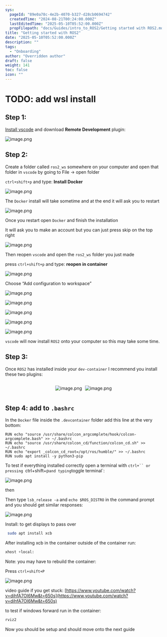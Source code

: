 ```yaml
---
sys:
  pageId: "89e0a78c-4e2b-4070-b327-d28cb0694742"
  createdTime: "2024-08-21T00:24:00.000Z"
  lastEditedTime: "2025-05-10T05:52:00.000Z"
  propFilepath: "docs/Guides/intro_to_ROS2/Getting started with ROS2.md"
title: "Getting started with ROS2"
date: "2025-05-10T05:52:00.000Z"
description: ""
tags:
  - "Onboarding"
author: "Overridden author"
draft: false
weight: 141
toc: false
icon: ""
---
```


# TODO: add wsl install

## Step 1:

[Install vscode](https://code.visualstudio.com/download) and download **Remote Development** plugin:

![image.png](https://prod-files-secure.s3.us-west-2.amazonaws.com/d518164a-d88e-44d1-a4ee-3adb3bd8bce0/efb52993-1881-4a40-b95e-6f020334f022/image.png?X-Amz-Algorithm=AWS4-HMAC-SHA256&X-Amz-Content-Sha256=UNSIGNED-PAYLOAD&X-Amz-Credential=ASIAZI2LB4666UW766KL%2F20250614%2Fus-west-2%2Fs3%2Faws4_request&X-Amz-Date=20250614T033647Z&X-Amz-Expires=3600&X-Amz-Security-Token=IQoJb3JpZ2luX2VjEDsaCXVzLXdlc3QtMiJIMEYCIQDVBcB2FBWLjtkf9ujaVOgAkw9hWfnSfnadeQbfz%2BxX1gIhANz1yttPYFCskjlXROEYp3u0E8TPiH%2FUjAzJIT3ZhzxnKv8DCCQQABoMNjM3NDIzMTgzODA1IgymWKTlZMwmysyV3ewq3ANwUukFDkvm1PaImvuiz%2Fw0zKSWMoQyNZEj5k59Ogup4Y5jC0EEddvm9wNJj06kOoH1Oqw96kFQBOmE9yeqKvtW0co4BO86%2BVkzssaYSGuOMVH9UvfJcMiAM8BtAhycVWFOpdY0em9IUcnr3mRR6Ey9utQNtv56sctPj1ZsmQVQMM8SvzW9F8aWgGKkk9gc9Ad5Wxu4WXwW5WU6wHP4Wld0FMWhEqAdts7Iw3zDZLb4O7jUb94gI4vYb7UGQ9uNeDjqouTv6ZgwyCKzstvdZ06OPYwTgMwnRikMuCXJ50R5DUCLlPRsD6BtmFmPOxWV0PsIG5A4PTF7Tb%2BV0UFCI8Q6HWYSARHLQ7sh5fmOJR6pUo0mhZrB1YaB%2FO3il8nUlLYizvR3R7mQMc8CXV%2Bd6LRNruB7PuMxtUyBRpNc4j2mlQNgw1F%2BCP4yErOMsDiQLQSMg8GTiNX5HM6vTU1ysulWsBKVPl5RfourqyCP%2FrxIZ9Xg859GDgMH%2FU7VtRZXVqZg5rE7F6jXoNqhfpZCtcoqBEabVt%2FIhyZxg9WphLz%2BI6MmDVO01lsN%2Fk%2FpzU8FcdXJ7avT86WwcHs6LeUfkByq1j%2FEKlXvdpLacDeGwL7x2jNcgdgIIbASxgaQbjCuvbPCBjqkAd2sWDZUutOfnAJn3F7gMcP%2B28iexUuLfgoJLxNfZOmNZaSk9AbD1JlDXG5wPoT%2Bvmsqh3K3t4yr%2Ff6XnmEtK2KjEGowP0SPe9ieLapQYAmVJqejaHcrAuPFYTppubHmC7u%2BQ%2BMJHHiqIjTbI3VPqSHPKwc0sQ3VeizH3zRLPuhKMG%2BW7%2BTwpBMlonFxKWBkHsm0Iv61Jmi%2BZjeYD%2B%2BI%2F0a9Pour&X-Amz-Signature=6cfbad087675707682d35531c65aded4ad705c7fc92f35a18bd93f76235618c4&X-Amz-SignedHeaders=host&x-amz-checksum-mode=ENABLED&x-id=GetObject)

## Step 2:

Create a folder called `ros2_ws` somewhere on your computer and open that folder in `vscode` by going to File → open folder 

`ctrl+shift+p` and type: **Install Docker**

![image.png](https://prod-files-secure.s3.us-west-2.amazonaws.com/d518164a-d88e-44d1-a4ee-3adb3bd8bce0/2269dc0e-1cd5-47ff-bceb-c04ad9b2eab0/image.png?X-Amz-Algorithm=AWS4-HMAC-SHA256&X-Amz-Content-Sha256=UNSIGNED-PAYLOAD&X-Amz-Credential=ASIAZI2LB4666UW766KL%2F20250614%2Fus-west-2%2Fs3%2Faws4_request&X-Amz-Date=20250614T033647Z&X-Amz-Expires=3600&X-Amz-Security-Token=IQoJb3JpZ2luX2VjEDsaCXVzLXdlc3QtMiJIMEYCIQDVBcB2FBWLjtkf9ujaVOgAkw9hWfnSfnadeQbfz%2BxX1gIhANz1yttPYFCskjlXROEYp3u0E8TPiH%2FUjAzJIT3ZhzxnKv8DCCQQABoMNjM3NDIzMTgzODA1IgymWKTlZMwmysyV3ewq3ANwUukFDkvm1PaImvuiz%2Fw0zKSWMoQyNZEj5k59Ogup4Y5jC0EEddvm9wNJj06kOoH1Oqw96kFQBOmE9yeqKvtW0co4BO86%2BVkzssaYSGuOMVH9UvfJcMiAM8BtAhycVWFOpdY0em9IUcnr3mRR6Ey9utQNtv56sctPj1ZsmQVQMM8SvzW9F8aWgGKkk9gc9Ad5Wxu4WXwW5WU6wHP4Wld0FMWhEqAdts7Iw3zDZLb4O7jUb94gI4vYb7UGQ9uNeDjqouTv6ZgwyCKzstvdZ06OPYwTgMwnRikMuCXJ50R5DUCLlPRsD6BtmFmPOxWV0PsIG5A4PTF7Tb%2BV0UFCI8Q6HWYSARHLQ7sh5fmOJR6pUo0mhZrB1YaB%2FO3il8nUlLYizvR3R7mQMc8CXV%2Bd6LRNruB7PuMxtUyBRpNc4j2mlQNgw1F%2BCP4yErOMsDiQLQSMg8GTiNX5HM6vTU1ysulWsBKVPl5RfourqyCP%2FrxIZ9Xg859GDgMH%2FU7VtRZXVqZg5rE7F6jXoNqhfpZCtcoqBEabVt%2FIhyZxg9WphLz%2BI6MmDVO01lsN%2Fk%2FpzU8FcdXJ7avT86WwcHs6LeUfkByq1j%2FEKlXvdpLacDeGwL7x2jNcgdgIIbASxgaQbjCuvbPCBjqkAd2sWDZUutOfnAJn3F7gMcP%2B28iexUuLfgoJLxNfZOmNZaSk9AbD1JlDXG5wPoT%2Bvmsqh3K3t4yr%2Ff6XnmEtK2KjEGowP0SPe9ieLapQYAmVJqejaHcrAuPFYTppubHmC7u%2BQ%2BMJHHiqIjTbI3VPqSHPKwc0sQ3VeizH3zRLPuhKMG%2BW7%2BTwpBMlonFxKWBkHsm0Iv61Jmi%2BZjeYD%2B%2BI%2F0a9Pour&X-Amz-Signature=8e02e6cd90d68bba6a2ba41d6f12f5ef6d68149fd5e0f9a851b6327490a0c651&X-Amz-SignedHeaders=host&x-amz-checksum-mode=ENABLED&x-id=GetObject)

The `Docker` install will take sometime and at the end it will ask you to restart

![image.png](https://prod-files-secure.s3.us-west-2.amazonaws.com/d518164a-d88e-44d1-a4ee-3adb3bd8bce0/ed233f78-be33-4b1f-b89c-9c346c0e961e/image.png?X-Amz-Algorithm=AWS4-HMAC-SHA256&X-Amz-Content-Sha256=UNSIGNED-PAYLOAD&X-Amz-Credential=ASIAZI2LB4666UW766KL%2F20250614%2Fus-west-2%2Fs3%2Faws4_request&X-Amz-Date=20250614T033647Z&X-Amz-Expires=3600&X-Amz-Security-Token=IQoJb3JpZ2luX2VjEDsaCXVzLXdlc3QtMiJIMEYCIQDVBcB2FBWLjtkf9ujaVOgAkw9hWfnSfnadeQbfz%2BxX1gIhANz1yttPYFCskjlXROEYp3u0E8TPiH%2FUjAzJIT3ZhzxnKv8DCCQQABoMNjM3NDIzMTgzODA1IgymWKTlZMwmysyV3ewq3ANwUukFDkvm1PaImvuiz%2Fw0zKSWMoQyNZEj5k59Ogup4Y5jC0EEddvm9wNJj06kOoH1Oqw96kFQBOmE9yeqKvtW0co4BO86%2BVkzssaYSGuOMVH9UvfJcMiAM8BtAhycVWFOpdY0em9IUcnr3mRR6Ey9utQNtv56sctPj1ZsmQVQMM8SvzW9F8aWgGKkk9gc9Ad5Wxu4WXwW5WU6wHP4Wld0FMWhEqAdts7Iw3zDZLb4O7jUb94gI4vYb7UGQ9uNeDjqouTv6ZgwyCKzstvdZ06OPYwTgMwnRikMuCXJ50R5DUCLlPRsD6BtmFmPOxWV0PsIG5A4PTF7Tb%2BV0UFCI8Q6HWYSARHLQ7sh5fmOJR6pUo0mhZrB1YaB%2FO3il8nUlLYizvR3R7mQMc8CXV%2Bd6LRNruB7PuMxtUyBRpNc4j2mlQNgw1F%2BCP4yErOMsDiQLQSMg8GTiNX5HM6vTU1ysulWsBKVPl5RfourqyCP%2FrxIZ9Xg859GDgMH%2FU7VtRZXVqZg5rE7F6jXoNqhfpZCtcoqBEabVt%2FIhyZxg9WphLz%2BI6MmDVO01lsN%2Fk%2FpzU8FcdXJ7avT86WwcHs6LeUfkByq1j%2FEKlXvdpLacDeGwL7x2jNcgdgIIbASxgaQbjCuvbPCBjqkAd2sWDZUutOfnAJn3F7gMcP%2B28iexUuLfgoJLxNfZOmNZaSk9AbD1JlDXG5wPoT%2Bvmsqh3K3t4yr%2Ff6XnmEtK2KjEGowP0SPe9ieLapQYAmVJqejaHcrAuPFYTppubHmC7u%2BQ%2BMJHHiqIjTbI3VPqSHPKwc0sQ3VeizH3zRLPuhKMG%2BW7%2BTwpBMlonFxKWBkHsm0Iv61Jmi%2BZjeYD%2B%2BI%2F0a9Pour&X-Amz-Signature=7302bba1a39fd2914e91a876114ab17849b2fa63902f21ffae4c23a901d929b4&X-Amz-SignedHeaders=host&x-amz-checksum-mode=ENABLED&x-id=GetObject)

Once you restart open `Docker` and finish the installation

It will ask you to make an account but you can just press skip on the top right

![image.png](https://prod-files-secure.s3.us-west-2.amazonaws.com/d518164a-d88e-44d1-a4ee-3adb3bd8bce0/21010ad9-1659-4fd9-9f59-9932a09b2a3d/image.png?X-Amz-Algorithm=AWS4-HMAC-SHA256&X-Amz-Content-Sha256=UNSIGNED-PAYLOAD&X-Amz-Credential=ASIAZI2LB4666UW766KL%2F20250614%2Fus-west-2%2Fs3%2Faws4_request&X-Amz-Date=20250614T033647Z&X-Amz-Expires=3600&X-Amz-Security-Token=IQoJb3JpZ2luX2VjEDsaCXVzLXdlc3QtMiJIMEYCIQDVBcB2FBWLjtkf9ujaVOgAkw9hWfnSfnadeQbfz%2BxX1gIhANz1yttPYFCskjlXROEYp3u0E8TPiH%2FUjAzJIT3ZhzxnKv8DCCQQABoMNjM3NDIzMTgzODA1IgymWKTlZMwmysyV3ewq3ANwUukFDkvm1PaImvuiz%2Fw0zKSWMoQyNZEj5k59Ogup4Y5jC0EEddvm9wNJj06kOoH1Oqw96kFQBOmE9yeqKvtW0co4BO86%2BVkzssaYSGuOMVH9UvfJcMiAM8BtAhycVWFOpdY0em9IUcnr3mRR6Ey9utQNtv56sctPj1ZsmQVQMM8SvzW9F8aWgGKkk9gc9Ad5Wxu4WXwW5WU6wHP4Wld0FMWhEqAdts7Iw3zDZLb4O7jUb94gI4vYb7UGQ9uNeDjqouTv6ZgwyCKzstvdZ06OPYwTgMwnRikMuCXJ50R5DUCLlPRsD6BtmFmPOxWV0PsIG5A4PTF7Tb%2BV0UFCI8Q6HWYSARHLQ7sh5fmOJR6pUo0mhZrB1YaB%2FO3il8nUlLYizvR3R7mQMc8CXV%2Bd6LRNruB7PuMxtUyBRpNc4j2mlQNgw1F%2BCP4yErOMsDiQLQSMg8GTiNX5HM6vTU1ysulWsBKVPl5RfourqyCP%2FrxIZ9Xg859GDgMH%2FU7VtRZXVqZg5rE7F6jXoNqhfpZCtcoqBEabVt%2FIhyZxg9WphLz%2BI6MmDVO01lsN%2Fk%2FpzU8FcdXJ7avT86WwcHs6LeUfkByq1j%2FEKlXvdpLacDeGwL7x2jNcgdgIIbASxgaQbjCuvbPCBjqkAd2sWDZUutOfnAJn3F7gMcP%2B28iexUuLfgoJLxNfZOmNZaSk9AbD1JlDXG5wPoT%2Bvmsqh3K3t4yr%2Ff6XnmEtK2KjEGowP0SPe9ieLapQYAmVJqejaHcrAuPFYTppubHmC7u%2BQ%2BMJHHiqIjTbI3VPqSHPKwc0sQ3VeizH3zRLPuhKMG%2BW7%2BTwpBMlonFxKWBkHsm0Iv61Jmi%2BZjeYD%2B%2BI%2F0a9Pour&X-Amz-Signature=26765c8af8575f561e422e7116385368f42da41a301bddeb758558a18d7b97d4&X-Amz-SignedHeaders=host&x-amz-checksum-mode=ENABLED&x-id=GetObject)

Then reopen `vscode` and open the `ros2_ws` folder you just made

press `ctrl+shift+p` and type: **reopen in container**

![image.png](https://prod-files-secure.s3.us-west-2.amazonaws.com/d518164a-d88e-44d1-a4ee-3adb3bd8bce0/4e93b8c2-41ad-488c-8095-c74205196118/image.png?X-Amz-Algorithm=AWS4-HMAC-SHA256&X-Amz-Content-Sha256=UNSIGNED-PAYLOAD&X-Amz-Credential=ASIAZI2LB4666UW766KL%2F20250614%2Fus-west-2%2Fs3%2Faws4_request&X-Amz-Date=20250614T033647Z&X-Amz-Expires=3600&X-Amz-Security-Token=IQoJb3JpZ2luX2VjEDsaCXVzLXdlc3QtMiJIMEYCIQDVBcB2FBWLjtkf9ujaVOgAkw9hWfnSfnadeQbfz%2BxX1gIhANz1yttPYFCskjlXROEYp3u0E8TPiH%2FUjAzJIT3ZhzxnKv8DCCQQABoMNjM3NDIzMTgzODA1IgymWKTlZMwmysyV3ewq3ANwUukFDkvm1PaImvuiz%2Fw0zKSWMoQyNZEj5k59Ogup4Y5jC0EEddvm9wNJj06kOoH1Oqw96kFQBOmE9yeqKvtW0co4BO86%2BVkzssaYSGuOMVH9UvfJcMiAM8BtAhycVWFOpdY0em9IUcnr3mRR6Ey9utQNtv56sctPj1ZsmQVQMM8SvzW9F8aWgGKkk9gc9Ad5Wxu4WXwW5WU6wHP4Wld0FMWhEqAdts7Iw3zDZLb4O7jUb94gI4vYb7UGQ9uNeDjqouTv6ZgwyCKzstvdZ06OPYwTgMwnRikMuCXJ50R5DUCLlPRsD6BtmFmPOxWV0PsIG5A4PTF7Tb%2BV0UFCI8Q6HWYSARHLQ7sh5fmOJR6pUo0mhZrB1YaB%2FO3il8nUlLYizvR3R7mQMc8CXV%2Bd6LRNruB7PuMxtUyBRpNc4j2mlQNgw1F%2BCP4yErOMsDiQLQSMg8GTiNX5HM6vTU1ysulWsBKVPl5RfourqyCP%2FrxIZ9Xg859GDgMH%2FU7VtRZXVqZg5rE7F6jXoNqhfpZCtcoqBEabVt%2FIhyZxg9WphLz%2BI6MmDVO01lsN%2Fk%2FpzU8FcdXJ7avT86WwcHs6LeUfkByq1j%2FEKlXvdpLacDeGwL7x2jNcgdgIIbASxgaQbjCuvbPCBjqkAd2sWDZUutOfnAJn3F7gMcP%2B28iexUuLfgoJLxNfZOmNZaSk9AbD1JlDXG5wPoT%2Bvmsqh3K3t4yr%2Ff6XnmEtK2KjEGowP0SPe9ieLapQYAmVJqejaHcrAuPFYTppubHmC7u%2BQ%2BMJHHiqIjTbI3VPqSHPKwc0sQ3VeizH3zRLPuhKMG%2BW7%2BTwpBMlonFxKWBkHsm0Iv61Jmi%2BZjeYD%2B%2BI%2F0a9Pour&X-Amz-Signature=92389cb74f0fd7951634335cc386fb269fc39f6d40aec8224e49fa945615ae33&X-Amz-SignedHeaders=host&x-amz-checksum-mode=ENABLED&x-id=GetObject)

Choose “Add configuration to workspace”

![image.png](https://prod-files-secure.s3.us-west-2.amazonaws.com/d518164a-d88e-44d1-a4ee-3adb3bd8bce0/9560b282-5060-4989-ba37-97e7b2c22476/image.png?X-Amz-Algorithm=AWS4-HMAC-SHA256&X-Amz-Content-Sha256=UNSIGNED-PAYLOAD&X-Amz-Credential=ASIAZI2LB4666UW766KL%2F20250614%2Fus-west-2%2Fs3%2Faws4_request&X-Amz-Date=20250614T033647Z&X-Amz-Expires=3600&X-Amz-Security-Token=IQoJb3JpZ2luX2VjEDsaCXVzLXdlc3QtMiJIMEYCIQDVBcB2FBWLjtkf9ujaVOgAkw9hWfnSfnadeQbfz%2BxX1gIhANz1yttPYFCskjlXROEYp3u0E8TPiH%2FUjAzJIT3ZhzxnKv8DCCQQABoMNjM3NDIzMTgzODA1IgymWKTlZMwmysyV3ewq3ANwUukFDkvm1PaImvuiz%2Fw0zKSWMoQyNZEj5k59Ogup4Y5jC0EEddvm9wNJj06kOoH1Oqw96kFQBOmE9yeqKvtW0co4BO86%2BVkzssaYSGuOMVH9UvfJcMiAM8BtAhycVWFOpdY0em9IUcnr3mRR6Ey9utQNtv56sctPj1ZsmQVQMM8SvzW9F8aWgGKkk9gc9Ad5Wxu4WXwW5WU6wHP4Wld0FMWhEqAdts7Iw3zDZLb4O7jUb94gI4vYb7UGQ9uNeDjqouTv6ZgwyCKzstvdZ06OPYwTgMwnRikMuCXJ50R5DUCLlPRsD6BtmFmPOxWV0PsIG5A4PTF7Tb%2BV0UFCI8Q6HWYSARHLQ7sh5fmOJR6pUo0mhZrB1YaB%2FO3il8nUlLYizvR3R7mQMc8CXV%2Bd6LRNruB7PuMxtUyBRpNc4j2mlQNgw1F%2BCP4yErOMsDiQLQSMg8GTiNX5HM6vTU1ysulWsBKVPl5RfourqyCP%2FrxIZ9Xg859GDgMH%2FU7VtRZXVqZg5rE7F6jXoNqhfpZCtcoqBEabVt%2FIhyZxg9WphLz%2BI6MmDVO01lsN%2Fk%2FpzU8FcdXJ7avT86WwcHs6LeUfkByq1j%2FEKlXvdpLacDeGwL7x2jNcgdgIIbASxgaQbjCuvbPCBjqkAd2sWDZUutOfnAJn3F7gMcP%2B28iexUuLfgoJLxNfZOmNZaSk9AbD1JlDXG5wPoT%2Bvmsqh3K3t4yr%2Ff6XnmEtK2KjEGowP0SPe9ieLapQYAmVJqejaHcrAuPFYTppubHmC7u%2BQ%2BMJHHiqIjTbI3VPqSHPKwc0sQ3VeizH3zRLPuhKMG%2BW7%2BTwpBMlonFxKWBkHsm0Iv61Jmi%2BZjeYD%2B%2BI%2F0a9Pour&X-Amz-Signature=b28e080e634ccc1402c968f520e5ef9a8946fc99485dd5ad172f43ef69936a9e&X-Amz-SignedHeaders=host&x-amz-checksum-mode=ENABLED&x-id=GetObject)

![image.png](https://prod-files-secure.s3.us-west-2.amazonaws.com/d518164a-d88e-44d1-a4ee-3adb3bd8bce0/2ee63f81-886b-48e8-a553-dc6e5eac99e4/image.png?X-Amz-Algorithm=AWS4-HMAC-SHA256&X-Amz-Content-Sha256=UNSIGNED-PAYLOAD&X-Amz-Credential=ASIAZI2LB4666UW766KL%2F20250614%2Fus-west-2%2Fs3%2Faws4_request&X-Amz-Date=20250614T033647Z&X-Amz-Expires=3600&X-Amz-Security-Token=IQoJb3JpZ2luX2VjEDsaCXVzLXdlc3QtMiJIMEYCIQDVBcB2FBWLjtkf9ujaVOgAkw9hWfnSfnadeQbfz%2BxX1gIhANz1yttPYFCskjlXROEYp3u0E8TPiH%2FUjAzJIT3ZhzxnKv8DCCQQABoMNjM3NDIzMTgzODA1IgymWKTlZMwmysyV3ewq3ANwUukFDkvm1PaImvuiz%2Fw0zKSWMoQyNZEj5k59Ogup4Y5jC0EEddvm9wNJj06kOoH1Oqw96kFQBOmE9yeqKvtW0co4BO86%2BVkzssaYSGuOMVH9UvfJcMiAM8BtAhycVWFOpdY0em9IUcnr3mRR6Ey9utQNtv56sctPj1ZsmQVQMM8SvzW9F8aWgGKkk9gc9Ad5Wxu4WXwW5WU6wHP4Wld0FMWhEqAdts7Iw3zDZLb4O7jUb94gI4vYb7UGQ9uNeDjqouTv6ZgwyCKzstvdZ06OPYwTgMwnRikMuCXJ50R5DUCLlPRsD6BtmFmPOxWV0PsIG5A4PTF7Tb%2BV0UFCI8Q6HWYSARHLQ7sh5fmOJR6pUo0mhZrB1YaB%2FO3il8nUlLYizvR3R7mQMc8CXV%2Bd6LRNruB7PuMxtUyBRpNc4j2mlQNgw1F%2BCP4yErOMsDiQLQSMg8GTiNX5HM6vTU1ysulWsBKVPl5RfourqyCP%2FrxIZ9Xg859GDgMH%2FU7VtRZXVqZg5rE7F6jXoNqhfpZCtcoqBEabVt%2FIhyZxg9WphLz%2BI6MmDVO01lsN%2Fk%2FpzU8FcdXJ7avT86WwcHs6LeUfkByq1j%2FEKlXvdpLacDeGwL7x2jNcgdgIIbASxgaQbjCuvbPCBjqkAd2sWDZUutOfnAJn3F7gMcP%2B28iexUuLfgoJLxNfZOmNZaSk9AbD1JlDXG5wPoT%2Bvmsqh3K3t4yr%2Ff6XnmEtK2KjEGowP0SPe9ieLapQYAmVJqejaHcrAuPFYTppubHmC7u%2BQ%2BMJHHiqIjTbI3VPqSHPKwc0sQ3VeizH3zRLPuhKMG%2BW7%2BTwpBMlonFxKWBkHsm0Iv61Jmi%2BZjeYD%2B%2BI%2F0a9Pour&X-Amz-Signature=26c1fd7cd4425e42bd960e3b71c599d894b084b47c085e5574a44c162c6d1aba&X-Amz-SignedHeaders=host&x-amz-checksum-mode=ENABLED&x-id=GetObject)

![image.png](https://prod-files-secure.s3.us-west-2.amazonaws.com/d518164a-d88e-44d1-a4ee-3adb3bd8bce0/ae1580b2-b048-407e-aed9-b584224a7a04/image.png?X-Amz-Algorithm=AWS4-HMAC-SHA256&X-Amz-Content-Sha256=UNSIGNED-PAYLOAD&X-Amz-Credential=ASIAZI2LB4666UW766KL%2F20250614%2Fus-west-2%2Fs3%2Faws4_request&X-Amz-Date=20250614T033647Z&X-Amz-Expires=3600&X-Amz-Security-Token=IQoJb3JpZ2luX2VjEDsaCXVzLXdlc3QtMiJIMEYCIQDVBcB2FBWLjtkf9ujaVOgAkw9hWfnSfnadeQbfz%2BxX1gIhANz1yttPYFCskjlXROEYp3u0E8TPiH%2FUjAzJIT3ZhzxnKv8DCCQQABoMNjM3NDIzMTgzODA1IgymWKTlZMwmysyV3ewq3ANwUukFDkvm1PaImvuiz%2Fw0zKSWMoQyNZEj5k59Ogup4Y5jC0EEddvm9wNJj06kOoH1Oqw96kFQBOmE9yeqKvtW0co4BO86%2BVkzssaYSGuOMVH9UvfJcMiAM8BtAhycVWFOpdY0em9IUcnr3mRR6Ey9utQNtv56sctPj1ZsmQVQMM8SvzW9F8aWgGKkk9gc9Ad5Wxu4WXwW5WU6wHP4Wld0FMWhEqAdts7Iw3zDZLb4O7jUb94gI4vYb7UGQ9uNeDjqouTv6ZgwyCKzstvdZ06OPYwTgMwnRikMuCXJ50R5DUCLlPRsD6BtmFmPOxWV0PsIG5A4PTF7Tb%2BV0UFCI8Q6HWYSARHLQ7sh5fmOJR6pUo0mhZrB1YaB%2FO3il8nUlLYizvR3R7mQMc8CXV%2Bd6LRNruB7PuMxtUyBRpNc4j2mlQNgw1F%2BCP4yErOMsDiQLQSMg8GTiNX5HM6vTU1ysulWsBKVPl5RfourqyCP%2FrxIZ9Xg859GDgMH%2FU7VtRZXVqZg5rE7F6jXoNqhfpZCtcoqBEabVt%2FIhyZxg9WphLz%2BI6MmDVO01lsN%2Fk%2FpzU8FcdXJ7avT86WwcHs6LeUfkByq1j%2FEKlXvdpLacDeGwL7x2jNcgdgIIbASxgaQbjCuvbPCBjqkAd2sWDZUutOfnAJn3F7gMcP%2B28iexUuLfgoJLxNfZOmNZaSk9AbD1JlDXG5wPoT%2Bvmsqh3K3t4yr%2Ff6XnmEtK2KjEGowP0SPe9ieLapQYAmVJqejaHcrAuPFYTppubHmC7u%2BQ%2BMJHHiqIjTbI3VPqSHPKwc0sQ3VeizH3zRLPuhKMG%2BW7%2BTwpBMlonFxKWBkHsm0Iv61Jmi%2BZjeYD%2B%2BI%2F0a9Pour&X-Amz-Signature=2216db7815b38ec0314206baeba707e4a72d8645f266e8a83f4612ad4de12ac3&X-Amz-SignedHeaders=host&x-amz-checksum-mode=ENABLED&x-id=GetObject)

![image.png](https://prod-files-secure.s3.us-west-2.amazonaws.com/d518164a-d88e-44d1-a4ee-3adb3bd8bce0/53255b28-f75e-430f-b9e3-c0ac8577e42b/image.png?X-Amz-Algorithm=AWS4-HMAC-SHA256&X-Amz-Content-Sha256=UNSIGNED-PAYLOAD&X-Amz-Credential=ASIAZI2LB4666UW766KL%2F20250614%2Fus-west-2%2Fs3%2Faws4_request&X-Amz-Date=20250614T033647Z&X-Amz-Expires=3600&X-Amz-Security-Token=IQoJb3JpZ2luX2VjEDsaCXVzLXdlc3QtMiJIMEYCIQDVBcB2FBWLjtkf9ujaVOgAkw9hWfnSfnadeQbfz%2BxX1gIhANz1yttPYFCskjlXROEYp3u0E8TPiH%2FUjAzJIT3ZhzxnKv8DCCQQABoMNjM3NDIzMTgzODA1IgymWKTlZMwmysyV3ewq3ANwUukFDkvm1PaImvuiz%2Fw0zKSWMoQyNZEj5k59Ogup4Y5jC0EEddvm9wNJj06kOoH1Oqw96kFQBOmE9yeqKvtW0co4BO86%2BVkzssaYSGuOMVH9UvfJcMiAM8BtAhycVWFOpdY0em9IUcnr3mRR6Ey9utQNtv56sctPj1ZsmQVQMM8SvzW9F8aWgGKkk9gc9Ad5Wxu4WXwW5WU6wHP4Wld0FMWhEqAdts7Iw3zDZLb4O7jUb94gI4vYb7UGQ9uNeDjqouTv6ZgwyCKzstvdZ06OPYwTgMwnRikMuCXJ50R5DUCLlPRsD6BtmFmPOxWV0PsIG5A4PTF7Tb%2BV0UFCI8Q6HWYSARHLQ7sh5fmOJR6pUo0mhZrB1YaB%2FO3il8nUlLYizvR3R7mQMc8CXV%2Bd6LRNruB7PuMxtUyBRpNc4j2mlQNgw1F%2BCP4yErOMsDiQLQSMg8GTiNX5HM6vTU1ysulWsBKVPl5RfourqyCP%2FrxIZ9Xg859GDgMH%2FU7VtRZXVqZg5rE7F6jXoNqhfpZCtcoqBEabVt%2FIhyZxg9WphLz%2BI6MmDVO01lsN%2Fk%2FpzU8FcdXJ7avT86WwcHs6LeUfkByq1j%2FEKlXvdpLacDeGwL7x2jNcgdgIIbASxgaQbjCuvbPCBjqkAd2sWDZUutOfnAJn3F7gMcP%2B28iexUuLfgoJLxNfZOmNZaSk9AbD1JlDXG5wPoT%2Bvmsqh3K3t4yr%2Ff6XnmEtK2KjEGowP0SPe9ieLapQYAmVJqejaHcrAuPFYTppubHmC7u%2BQ%2BMJHHiqIjTbI3VPqSHPKwc0sQ3VeizH3zRLPuhKMG%2BW7%2BTwpBMlonFxKWBkHsm0Iv61Jmi%2BZjeYD%2B%2BI%2F0a9Pour&X-Amz-Signature=2d1f06fede487e33afe14910f01226bbdfa3ae43ff2c70402e42f684affcd257&X-Amz-SignedHeaders=host&x-amz-checksum-mode=ENABLED&x-id=GetObject)

![image.png](https://prod-files-secure.s3.us-west-2.amazonaws.com/d518164a-d88e-44d1-a4ee-3adb3bd8bce0/7c562767-5af9-4ffb-97d1-327bcdf4ee00/image.png?X-Amz-Algorithm=AWS4-HMAC-SHA256&X-Amz-Content-Sha256=UNSIGNED-PAYLOAD&X-Amz-Credential=ASIAZI2LB4666UW766KL%2F20250614%2Fus-west-2%2Fs3%2Faws4_request&X-Amz-Date=20250614T033647Z&X-Amz-Expires=3600&X-Amz-Security-Token=IQoJb3JpZ2luX2VjEDsaCXVzLXdlc3QtMiJIMEYCIQDVBcB2FBWLjtkf9ujaVOgAkw9hWfnSfnadeQbfz%2BxX1gIhANz1yttPYFCskjlXROEYp3u0E8TPiH%2FUjAzJIT3ZhzxnKv8DCCQQABoMNjM3NDIzMTgzODA1IgymWKTlZMwmysyV3ewq3ANwUukFDkvm1PaImvuiz%2Fw0zKSWMoQyNZEj5k59Ogup4Y5jC0EEddvm9wNJj06kOoH1Oqw96kFQBOmE9yeqKvtW0co4BO86%2BVkzssaYSGuOMVH9UvfJcMiAM8BtAhycVWFOpdY0em9IUcnr3mRR6Ey9utQNtv56sctPj1ZsmQVQMM8SvzW9F8aWgGKkk9gc9Ad5Wxu4WXwW5WU6wHP4Wld0FMWhEqAdts7Iw3zDZLb4O7jUb94gI4vYb7UGQ9uNeDjqouTv6ZgwyCKzstvdZ06OPYwTgMwnRikMuCXJ50R5DUCLlPRsD6BtmFmPOxWV0PsIG5A4PTF7Tb%2BV0UFCI8Q6HWYSARHLQ7sh5fmOJR6pUo0mhZrB1YaB%2FO3il8nUlLYizvR3R7mQMc8CXV%2Bd6LRNruB7PuMxtUyBRpNc4j2mlQNgw1F%2BCP4yErOMsDiQLQSMg8GTiNX5HM6vTU1ysulWsBKVPl5RfourqyCP%2FrxIZ9Xg859GDgMH%2FU7VtRZXVqZg5rE7F6jXoNqhfpZCtcoqBEabVt%2FIhyZxg9WphLz%2BI6MmDVO01lsN%2Fk%2FpzU8FcdXJ7avT86WwcHs6LeUfkByq1j%2FEKlXvdpLacDeGwL7x2jNcgdgIIbASxgaQbjCuvbPCBjqkAd2sWDZUutOfnAJn3F7gMcP%2B28iexUuLfgoJLxNfZOmNZaSk9AbD1JlDXG5wPoT%2Bvmsqh3K3t4yr%2Ff6XnmEtK2KjEGowP0SPe9ieLapQYAmVJqejaHcrAuPFYTppubHmC7u%2BQ%2BMJHHiqIjTbI3VPqSHPKwc0sQ3VeizH3zRLPuhKMG%2BW7%2BTwpBMlonFxKWBkHsm0Iv61Jmi%2BZjeYD%2B%2BI%2F0a9Pour&X-Amz-Signature=b40e18cf1441d09937e3dffc3ee8960be261be0f62ccef014bbccb45c3143416&X-Amz-SignedHeaders=host&x-amz-checksum-mode=ENABLED&x-id=GetObject)

`vscode` will now install `ROS2` onto your computer so this may take some time.

## Step 3:

Once `ROS2` has installed inside your `dev-container` I recommend you install these two plugins:

<div style="display: flex;flex-direction: row; column-gap:10px; max-width: 630px;justify-content: center;">
<div>

![image.png](https://prod-files-secure.s3.us-west-2.amazonaws.com/d518164a-d88e-44d1-a4ee-3adb3bd8bce0/3fc3d550-5a54-4ba1-ba6b-faa01cdb7369/image.png?X-Amz-Algorithm=AWS4-HMAC-SHA256&X-Amz-Content-Sha256=UNSIGNED-PAYLOAD&X-Amz-Credential=ASIAZI2LB466W5SAGTKR%2F20250614%2Fus-west-2%2Fs3%2Faws4_request&X-Amz-Date=20250614T033649Z&X-Amz-Expires=3600&X-Amz-Security-Token=IQoJb3JpZ2luX2VjEDsaCXVzLXdlc3QtMiJGMEQCIAJPMq%2B0g8IkJBHSj1snp%2BEnIn0%2FiSNABpNj77unN5SbAiATU0yvfisWpod5UkiaCGmUrTY0QGip4jcrszzvX2EBbyr%2FAwgkEAAaDDYzNzQyMzE4MzgwNSIM9VEnR7sDkjHw3enjKtwDS8qu3o2lzQOZmggUB4e3rUW6OEFhinBx%2FNU6mJFHEeeGQKf43g56whpPDnIZPFzCEHPaMZvXHZ10t3iX%2BSQp5dGF%2FXGhByurw0rEjq8DhqL8dko1jooUb63wM1sHcK5sfkc8mtCxvYbTlYdwH0Kez1ieh1I8ueNwBACc307M7Aqj8SfaIp6OFi9x9AqMcN9g%2BKF3suwrQ%2FxxcoyswYFXmikEs%2FenbciJ1d4YYH2ZuzmovpYCA7Gxle406OvohpHAv7Q3bhg0yi22SRq1XnW0OmT%2BZyzROqo8YkgZTl1rofnAiPnKewc8Fw9b6t2NC4vidi7GAioIUg7lh0S0JcfhRkOCFc3ztI%2Btplo9LThUD8dS0P%2Bg3MWfPOQ1kX5Isce1Y8o4r55%2BYfEv72YhGMndyK4vZm%2BpWOb0Z%2BDTm2fm5hqubjT%2Fau5RBl1N0tlxF7mn1iNGCDJdg0FUuv6pEZQVQhSqsNvv1wFMDnX%2BpUekKhYUsgcTr147hMM8LKAh2eRflGPghN0MFxQoyUQbbQgMbkBSPxWcvzdez31XiNNq%2BKJf9TtCMZ%2FEMxe%2FtAHlZV04fuCqblO%2BggrTY71HJ6J442RaiROkMOzS4d8vwC77WKVatDqb7iPAl%2FgvuKMwt72zwgY6pgEcvlWxQiZ9X2J%2FewMNKE8Rj0ymgHT9nB%2FO6JEiWLx2CmK8vN4eS0FcSfKQ0qsmq9lRyrUzLU5rCtXaPG87fe6nGg5pbt9xUB9%2BC327r55JP59NLOjlLHEsDArPw0W3sqC2h%2FCe7QfB7feUf23FIMk4bzpxk7Vi3ZrSi3tTLbIua8Te13ePkkw9JToo%2FWmfip05UIeUW90QEzZhAXCkH67vf1OBGUi0&X-Amz-Signature=aa9c0da781735b2a96a06309704182c4e14c625c742c5a69e23c10b52be711ca&X-Amz-SignedHeaders=host&x-amz-checksum-mode=ENABLED&x-id=GetObject)

</div>
<div>

![image.png](https://prod-files-secure.s3.us-west-2.amazonaws.com/d518164a-d88e-44d1-a4ee-3adb3bd8bce0/d994cc66-13c2-4093-a5a3-f84cf4601a82/image.png?X-Amz-Algorithm=AWS4-HMAC-SHA256&X-Amz-Content-Sha256=UNSIGNED-PAYLOAD&X-Amz-Credential=ASIAZI2LB466XUM4TSC2%2F20250614%2Fus-west-2%2Fs3%2Faws4_request&X-Amz-Date=20250614T033649Z&X-Amz-Expires=3600&X-Amz-Security-Token=IQoJb3JpZ2luX2VjEDsaCXVzLXdlc3QtMiJIMEYCIQCpeWRseHYvO%2FlvVEFZEsNgnpTKiBXE5FJ2QsOuMzVLIAIhAOcHeh2sZo9xiRNcpkIg7Ex1I1VqBgIK%2BzLH%2FuuM4UISKv8DCCQQABoMNjM3NDIzMTgzODA1IgxTf5b58FslkCTrq94q3APbbNDd1RhVeMNnH132Y%2FAqWOnlpCbCfDu8qUmlvDjMHTsmgrLRFjwuhiQXhRcNrU%2F0UK7pAlnCCoP%2FXTgALYNfogiLz0fP5eDIW1fLS89PR822pM2DumCzc9scoxEZv962isOP%2FpMNZV58oC0S4eVSBS5IzFcGC0Pm91G26ZGsPJTr5T7xtq1hEFL6GmqlIF6kSqE18XRBWk2opV2XCcDcqsLjgVg3zturl8dhiDCP4RC%2Fzy5xrSlR%2FAr8F8kfy1MYwqt%2Bih1POzkkP0zT4a6tjVUhxgwPbd9xlkKA2Sq9fuBRq0YnLGr6c3Lhx4OymXxqF8Mz8Af7ym6p6fVKSA%2F7Uxdea4xBrWIMGhC6H%2FFHzD%2FwM9nnDFT7zHFUPVTRsYPiKRMkFt78%2F7fh3sHS%2FyDHBnAIgWdbSNQf53rmz%2FlZ1i1qGeTYpwrmd7JIEVte0vtCwpIsSscqjkJcE5aexNX2aBcwjaHBKib2u6CPpFNijkxmsMd%2Fb0ReP4bG0EQp17PyYl3RWCaNdA5rPY2EW5cPPXbZwxwmDR90qh7eI0QWWo3Iu2uwJ0Ymi0iAQ54K6aE5PWZsBX2jApVCs55yNMMMNebUy4tZQbc%2Bzn80LCjnOo1W%2FgxGtQPuLT33azCXvbPCBjqkAbPK3LTAJtfDPT15thpKAa7COVralOTAQNWmK1WvvBBaeDWQDvUR%2BCK4d1D3Sg3ChBFUZ9tPXrK9Gj7SLeDbn4vkVCQFfAWkY3xK%2FFE3ftfc9wsoL5Fvohk%2BB%2FiTGl01tigroIXRoY7V2ZvS1JBIM4Y8q5guxk7wE86PXwDUegDoMnrr%2FCT579jp4gWyrI%2BaQ25tRhFqRvF0LUvNow%2BoMlKr%2Bi4R&X-Amz-Signature=fcf235e73cb321e3a9502667afbf33c9b60e7580c9a7fc2318b18c3873c59cc8&X-Amz-SignedHeaders=host&x-amz-checksum-mode=ENABLED&x-id=GetObject)

</div>
</div>

## Step 4: add to `.bashrc`

In the `Docker` file inside the `.devcontainer` folder add this line at the very bottom: 

```docker
RUN echo "source /usr/share/colcon_argcomplete/hook/colcon-argcomplete.bash" >> ~/.bashrc
RUN echo "source /usr/share/colcon_cd/function/colcon_cd.sh" >> ~/.bashrc
RUN echo "export _colcon_cd_root=/opt/ros/humble/" >> ~/.bashrc
RUN sudo apt install -y python3-pip 
```

To test if everything installed correctly open a terminal with `ctrl+`` or pressing `ctrl+shift+p` and typing `toggle terminal`:

![image.png](https://prod-files-secure.s3.us-west-2.amazonaws.com/d518164a-d88e-44d1-a4ee-3adb3bd8bce0/6a4943d8-b04e-4c02-9a58-775f3384d1a5/image.png?X-Amz-Algorithm=AWS4-HMAC-SHA256&X-Amz-Content-Sha256=UNSIGNED-PAYLOAD&X-Amz-Credential=ASIAZI2LB4666UW766KL%2F20250614%2Fus-west-2%2Fs3%2Faws4_request&X-Amz-Date=20250614T033647Z&X-Amz-Expires=3600&X-Amz-Security-Token=IQoJb3JpZ2luX2VjEDsaCXVzLXdlc3QtMiJIMEYCIQDVBcB2FBWLjtkf9ujaVOgAkw9hWfnSfnadeQbfz%2BxX1gIhANz1yttPYFCskjlXROEYp3u0E8TPiH%2FUjAzJIT3ZhzxnKv8DCCQQABoMNjM3NDIzMTgzODA1IgymWKTlZMwmysyV3ewq3ANwUukFDkvm1PaImvuiz%2Fw0zKSWMoQyNZEj5k59Ogup4Y5jC0EEddvm9wNJj06kOoH1Oqw96kFQBOmE9yeqKvtW0co4BO86%2BVkzssaYSGuOMVH9UvfJcMiAM8BtAhycVWFOpdY0em9IUcnr3mRR6Ey9utQNtv56sctPj1ZsmQVQMM8SvzW9F8aWgGKkk9gc9Ad5Wxu4WXwW5WU6wHP4Wld0FMWhEqAdts7Iw3zDZLb4O7jUb94gI4vYb7UGQ9uNeDjqouTv6ZgwyCKzstvdZ06OPYwTgMwnRikMuCXJ50R5DUCLlPRsD6BtmFmPOxWV0PsIG5A4PTF7Tb%2BV0UFCI8Q6HWYSARHLQ7sh5fmOJR6pUo0mhZrB1YaB%2FO3il8nUlLYizvR3R7mQMc8CXV%2Bd6LRNruB7PuMxtUyBRpNc4j2mlQNgw1F%2BCP4yErOMsDiQLQSMg8GTiNX5HM6vTU1ysulWsBKVPl5RfourqyCP%2FrxIZ9Xg859GDgMH%2FU7VtRZXVqZg5rE7F6jXoNqhfpZCtcoqBEabVt%2FIhyZxg9WphLz%2BI6MmDVO01lsN%2Fk%2FpzU8FcdXJ7avT86WwcHs6LeUfkByq1j%2FEKlXvdpLacDeGwL7x2jNcgdgIIbASxgaQbjCuvbPCBjqkAd2sWDZUutOfnAJn3F7gMcP%2B28iexUuLfgoJLxNfZOmNZaSk9AbD1JlDXG5wPoT%2Bvmsqh3K3t4yr%2Ff6XnmEtK2KjEGowP0SPe9ieLapQYAmVJqejaHcrAuPFYTppubHmC7u%2BQ%2BMJHHiqIjTbI3VPqSHPKwc0sQ3VeizH3zRLPuhKMG%2BW7%2BTwpBMlonFxKWBkHsm0Iv61Jmi%2BZjeYD%2B%2BI%2F0a9Pour&X-Amz-Signature=eedb0b72533a74013352afa7286218a87df2d31a51219d209f79aa479ce4324c&X-Amz-SignedHeaders=host&x-amz-checksum-mode=ENABLED&x-id=GetObject)

then 

Then type `lsb_release -a` and `echo $ROS_DISTRO` in the command prompt and you should get similar responses:

![image.png](https://prod-files-secure.s3.us-west-2.amazonaws.com/d518164a-d88e-44d1-a4ee-3adb3bd8bce0/3e635dec-a805-4e85-8b9e-d000e5b71a4e/image.png?X-Amz-Algorithm=AWS4-HMAC-SHA256&X-Amz-Content-Sha256=UNSIGNED-PAYLOAD&X-Amz-Credential=ASIAZI2LB4666UW766KL%2F20250614%2Fus-west-2%2Fs3%2Faws4_request&X-Amz-Date=20250614T033647Z&X-Amz-Expires=3600&X-Amz-Security-Token=IQoJb3JpZ2luX2VjEDsaCXVzLXdlc3QtMiJIMEYCIQDVBcB2FBWLjtkf9ujaVOgAkw9hWfnSfnadeQbfz%2BxX1gIhANz1yttPYFCskjlXROEYp3u0E8TPiH%2FUjAzJIT3ZhzxnKv8DCCQQABoMNjM3NDIzMTgzODA1IgymWKTlZMwmysyV3ewq3ANwUukFDkvm1PaImvuiz%2Fw0zKSWMoQyNZEj5k59Ogup4Y5jC0EEddvm9wNJj06kOoH1Oqw96kFQBOmE9yeqKvtW0co4BO86%2BVkzssaYSGuOMVH9UvfJcMiAM8BtAhycVWFOpdY0em9IUcnr3mRR6Ey9utQNtv56sctPj1ZsmQVQMM8SvzW9F8aWgGKkk9gc9Ad5Wxu4WXwW5WU6wHP4Wld0FMWhEqAdts7Iw3zDZLb4O7jUb94gI4vYb7UGQ9uNeDjqouTv6ZgwyCKzstvdZ06OPYwTgMwnRikMuCXJ50R5DUCLlPRsD6BtmFmPOxWV0PsIG5A4PTF7Tb%2BV0UFCI8Q6HWYSARHLQ7sh5fmOJR6pUo0mhZrB1YaB%2FO3il8nUlLYizvR3R7mQMc8CXV%2Bd6LRNruB7PuMxtUyBRpNc4j2mlQNgw1F%2BCP4yErOMsDiQLQSMg8GTiNX5HM6vTU1ysulWsBKVPl5RfourqyCP%2FrxIZ9Xg859GDgMH%2FU7VtRZXVqZg5rE7F6jXoNqhfpZCtcoqBEabVt%2FIhyZxg9WphLz%2BI6MmDVO01lsN%2Fk%2FpzU8FcdXJ7avT86WwcHs6LeUfkByq1j%2FEKlXvdpLacDeGwL7x2jNcgdgIIbASxgaQbjCuvbPCBjqkAd2sWDZUutOfnAJn3F7gMcP%2B28iexUuLfgoJLxNfZOmNZaSk9AbD1JlDXG5wPoT%2Bvmsqh3K3t4yr%2Ff6XnmEtK2KjEGowP0SPe9ieLapQYAmVJqejaHcrAuPFYTppubHmC7u%2BQ%2BMJHHiqIjTbI3VPqSHPKwc0sQ3VeizH3zRLPuhKMG%2BW7%2BTwpBMlonFxKWBkHsm0Iv61Jmi%2BZjeYD%2B%2BI%2F0a9Pour&X-Amz-Signature=e8532ad98e0524aebd50aaa16956b3fc88d887cd44522a14fed9ff1ca7531b76&X-Amz-SignedHeaders=host&x-amz-checksum-mode=ENABLED&x-id=GetObject)

Install:  to get displays to pass over

```bash
 sudo apt install xcb
```

After installing xcb in the container outside of the container run:

```python
xhost +local:
```

Note: you may have to rebuild the container:

Press `ctrl+shift+P`

![image.png](https://prod-files-secure.s3.us-west-2.amazonaws.com/d518164a-d88e-44d1-a4ee-3adb3bd8bce0/6c2be660-2618-4c38-9c26-53554f7a0b7b/image.png?X-Amz-Algorithm=AWS4-HMAC-SHA256&X-Amz-Content-Sha256=UNSIGNED-PAYLOAD&X-Amz-Credential=ASIAZI2LB4666UW766KL%2F20250614%2Fus-west-2%2Fs3%2Faws4_request&X-Amz-Date=20250614T033647Z&X-Amz-Expires=3600&X-Amz-Security-Token=IQoJb3JpZ2luX2VjEDsaCXVzLXdlc3QtMiJIMEYCIQDVBcB2FBWLjtkf9ujaVOgAkw9hWfnSfnadeQbfz%2BxX1gIhANz1yttPYFCskjlXROEYp3u0E8TPiH%2FUjAzJIT3ZhzxnKv8DCCQQABoMNjM3NDIzMTgzODA1IgymWKTlZMwmysyV3ewq3ANwUukFDkvm1PaImvuiz%2Fw0zKSWMoQyNZEj5k59Ogup4Y5jC0EEddvm9wNJj06kOoH1Oqw96kFQBOmE9yeqKvtW0co4BO86%2BVkzssaYSGuOMVH9UvfJcMiAM8BtAhycVWFOpdY0em9IUcnr3mRR6Ey9utQNtv56sctPj1ZsmQVQMM8SvzW9F8aWgGKkk9gc9Ad5Wxu4WXwW5WU6wHP4Wld0FMWhEqAdts7Iw3zDZLb4O7jUb94gI4vYb7UGQ9uNeDjqouTv6ZgwyCKzstvdZ06OPYwTgMwnRikMuCXJ50R5DUCLlPRsD6BtmFmPOxWV0PsIG5A4PTF7Tb%2BV0UFCI8Q6HWYSARHLQ7sh5fmOJR6pUo0mhZrB1YaB%2FO3il8nUlLYizvR3R7mQMc8CXV%2Bd6LRNruB7PuMxtUyBRpNc4j2mlQNgw1F%2BCP4yErOMsDiQLQSMg8GTiNX5HM6vTU1ysulWsBKVPl5RfourqyCP%2FrxIZ9Xg859GDgMH%2FU7VtRZXVqZg5rE7F6jXoNqhfpZCtcoqBEabVt%2FIhyZxg9WphLz%2BI6MmDVO01lsN%2Fk%2FpzU8FcdXJ7avT86WwcHs6LeUfkByq1j%2FEKlXvdpLacDeGwL7x2jNcgdgIIbASxgaQbjCuvbPCBjqkAd2sWDZUutOfnAJn3F7gMcP%2B28iexUuLfgoJLxNfZOmNZaSk9AbD1JlDXG5wPoT%2Bvmsqh3K3t4yr%2Ff6XnmEtK2KjEGowP0SPe9ieLapQYAmVJqejaHcrAuPFYTppubHmC7u%2BQ%2BMJHHiqIjTbI3VPqSHPKwc0sQ3VeizH3zRLPuhKMG%2BW7%2BTwpBMlonFxKWBkHsm0Iv61Jmi%2BZjeYD%2B%2BI%2F0a9Pour&X-Amz-Signature=bea8f526ccc00a6db6441a2fc07ccf20b984db6d5508cc35de16c4df205a45f9&X-Amz-SignedHeaders=host&x-amz-checksum-mode=ENABLED&x-id=GetObject)

video guide if you get stuck: [https://www.youtube.com/watch?v=dihfA7Ol6Mw&t=650s](https://www.youtube.com/watch?v=dihfA7Ol6Mw&t=650s)

to test if windows forward run in the container:

```bash
rviz2
```

Now you should be setup and should move onto the next guide 
